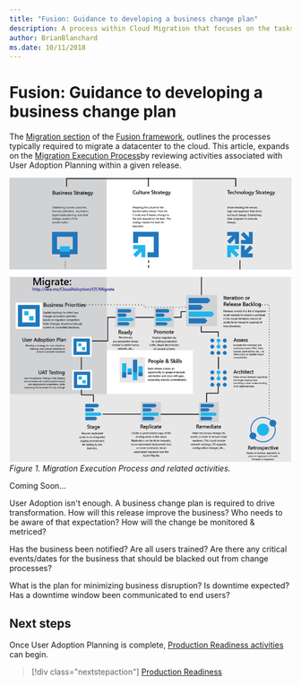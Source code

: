 ```yaml
---
title: "Fusion: Guidance to developing a business change plan"
description: A process within Cloud Migration that focuses on the tasks of migrating workloads to the cloud
author: BrianBlanchard
ms.date: 10/11/2018
---
```


# Fusion: Guidance to developing a business change plan

The [Migration section](../overview.md) of the [Fusion framework](../../overview.md), outlines the processes typically required to migrate a datacenter to the cloud. This article, expands on the [Migration Execution Process](overview.md)by reviewing activities associated with User Adoption Planning within a given release.
  
![Migration Execution Process and related activities](../../_images/migration-execute.png)
*Figure 1. Migration Execution Process and related activities.*

Coming Soon...

User Adoption isn't enough. A business change plan is required to drive transformation.
How will this release improve the business? Who needs to be aware of that expectation?
How will the change be monitored & metriced?

Has the business been notified? Are all users trained? Are there any critical events/dates for the business that should be blacked out from change processes? 

What is the plan for minimizing business disruption? Is downtime expected? Has a downtime window been communicated to end users?

## Next steps

Once User Adoption Planning is complete, [Production Readiness activities](ready.md) can begin.

> [!div class="nextstepaction"]
> [Production Readiness](ready.md)